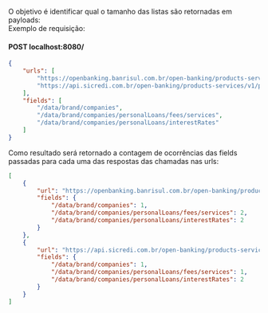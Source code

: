O objetivo é identificar qual o tamanho das listas são retornadas em payloads:  
Exemplo de requisição:  

#### POST localhost:8080/
```json
{
    "urls": [
        "https://openbanking.banrisul.com.br/open-banking/products-services/v1/personal-loans",
        "https://api.sicredi.com.br/open-banking/products-services/v1/personal-loans"
    ],
    "fields": [
        "/data/brand/companies",
        "/data/brand/companies/personalLoans/fees/services",
        "/data/brand/companies/personalLoans/interestRates"
    ]
}
```
Como resultado será retornado a contagem de ocorrências das fields passadas para cada uma das respostas das chamadas nas urls:


```json
[
    {
        "url": "https://openbanking.banrisul.com.br/open-banking/products-services/v1/personal-loans",
        "fields": {
            "/data/brand/companies": 1,
            "/data/brand/companies/personalLoans/fees/services": 2,
            "/data/brand/companies/personalLoans/interestRates": 2
        }
    },
    {
        "url": "https://api.sicredi.com.br/open-banking/products-services/v1/personal-loans",
        "fields": {
            "/data/brand/companies": 1,
            "/data/brand/companies/personalLoans/fees/services": 1,
            "/data/brand/companies/personalLoans/interestRates": 2
        }
    }
]
```

